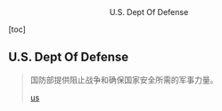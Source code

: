 <center>U.S. Dept Of Defense</center>





[toc]









## U.S. Dept Of Defense

> 国防部提供阻止战争和确保国家安全所需的军事力量。
>
> [us](https://www.defense.gov/)